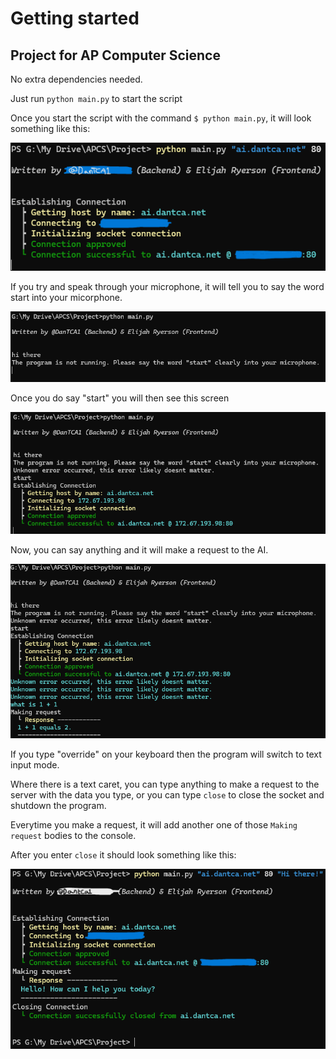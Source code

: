 # Getting started
## Project for AP Computer Science
No extra dependencies needed.

Just run `python main.py` to start the script

Once you start the script with the command `$ python main.py`, it will look something like this:

![python main.py](image1.png)

If you try and speak through your microphone, it will tell you to say the word start into your micorphone.

![not running weirdo](image-2.png)

Once you do say "start" you will then see this screen

![alt text](image-3.png)

Now, you can say anything and it will make a request to the AI.

![alt text](image-4.png)

If you type "override" on your keyboard then the program will switch to text input mode.

Where there is a text caret, you can type anything to make a request to the server with the data you type, or you can type `close` to close the socket and shutdown the program.

Everytime you make a request, it will add another one of those `Making request` bodies to the console.

After you enter `close` it should look something like this:

![close](image-1.png)